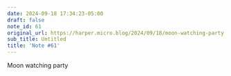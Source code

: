 ```yaml
---
date: 2024-09-18 17:34:23-05:00
draft: false
note_id: 61
original_url: https://harper.micro.blog/2024/09/18/moon-watching-party.html
sub_title: Untitled
title: 'Note #61'
---
```


Moon watching party